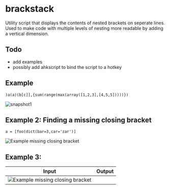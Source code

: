 # brackstack
Utility script that displays the contents of nested brackets on seperate lines. Used to make code with multiple levels of nesting more readable by adding a vertical dimension.

## Todo

* add examples
* possibly add ahkscript to bind the script to a hotkey

## Example



    )a(a)(b[c]],{sum(range(max(array([1,2,3],[4,5,5]))))})

![snapshot1](http://i.imgur.com/kWkJ1Yt.png)

## Example 2: Finding a missing closing bracket

    a = [foo(dict(bar=3,car='zar')]

![Example missing closing bracket](http://i.imgur.com/LpaCWNF.png)

## Example 3: 

| Input | Output |
|:-----:|:-------|
|![Example missing closing bracket](http://i.imgur.com/LpaCWNF.png)||
